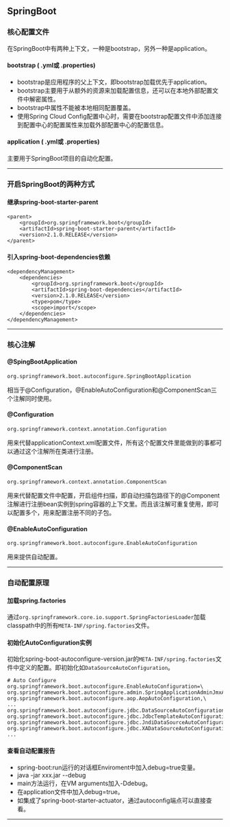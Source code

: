 ## SpringBoot

### 核心配置文件
在SpringBoot中有两种上下文，一种是bootstrap，另外一种是application。
#### bootstrap ( .yml或 .properties)
* bootstrap是应用程序的父上下文，即bootstrap加载优先于application。
* bootstrap主要用于从额外的资源来加载配置信息，还可以在本地外部配置文件中解密属性。
* bootstrap中属性不能被本地相同配置覆盖。
* 使用Spring Cloud Config配置中心时，需要在bootstrap配置文件中添加连接到配置中心的配置属性来加载外部配置中心的配置信息。

#### application ( .yml或 .properties)
主要用于SpringBoot项目的自动化配置。
***

### 开启SpringBoot的两种方式
#### 继承spring-boot-starter-parent
```
<parent>
    <groupId>org.springframework.boot</groupId>
    <artifactId>spring-boot-starter-parent</artifactId>
    <version>2.1.0.RELEASE</version>
</parent>
```
#### 引入spring-boot-dependencies依赖
```
<dependencyManagement>
    <dependencies>
        <groupId>org.springframework.boot</groupId>
        <artifactId>spring-boot-dependencies</artifactId>
        <version>2.1.0.RELEASE</version>
        <type>pom</type>
        <scope>import</scope>
    </dependencies>
</dependencyManagement>
```
***

### 核心注解
#### @SpingBootApplication
```
org.springframework.boot.autoconfigure.SpringBootApplication
```
相当于@Configuration，@EnableAutoConfiguration和@ComponentScan三个注解同时使用。
#### @Configuration
```
org.springframework.context.annotation.Configuration
```
用来代替applicationContext.xml配置文件，所有这个配置文件里能做到的事都可以通过这个注解所在类进行注册。
#### @ComponentScan
```
org.springframework.context.annotation.ComponentScan
```
用来代替配置文件中<component-scan/>配置，开启组件扫描，即自动扫描包路径下的@Component注解进行注册bean实例到spring容器的上下文里。而且该注解可重复使用，即可以配置多个，用来配置注册不同的子包。
#### @EnableAutoConfiguration
```
org.springframework.boot.autoconfigure.EnableAutoConfiguration
```
用来提供自动配置。
***

### 自动配置原理
#### 加载spring.factories
通过`org.springframework.core.io.support.SpringFactoriesLoader`加载classpath中的所有`META-INF/spring.factories`文件。
#### 初始化AutoConfiguration实例
初始化spring-boot-autoconfigure-version.jar的`META-INF/spring.factories`文件中定义的配置。即初始化如`DataSourceAutoConfiguration`。
```
# Auto Configure
org.springframework.boot.autoconfigure.EnableAutoConfiguration=\
org.springframework.boot.autoconfigure.admin.SpringApplicationAdminJmxAutoConfiguration,\
org.springframework.boot.autoconfigure.aop.AopAutoConfiguration,\
...
org.springframework.boot.autoconfigure.jdbc.DataSourceAutoConfiguration,\
org.springframework.boot.autoconfigure.jdbc.JdbcTemplateAutoConfiguration,\
org.springframework.boot.autoconfigure.jdbc.JndiDataSourceAutoConfiguration,\
org.springframework.boot.autoconfigure.jdbc.XADataSourceAutoConfiguration,\
...
```
#### 查看自动配置报告
* spring-boot:run运行的对话框Enviroment中加入debug=true变量。
* java -jar xxx.jar --debug
* main方法运行，在VM arguments加入-Ddebug。
* 在application文件中加入debug=true。
* 如集成了spring-boot-starter-actuator，通过autoconfig端点可以直接查看。
***

